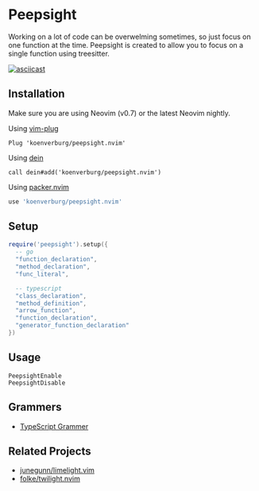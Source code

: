 # Peepsight

Working on a lot of code can be overwelming sometimes, so just focus on one function at the time.
Peepsight is created to allow you to focus on a single function using treesitter.

[![asciicast](https://asciinema.org/a/7w0JoI88ZAEIlbTvwCZKM1voN.svg)](https://asciinema.org/a/7w0JoI88ZAEIlbTvwCZKM1voN)

## Installation

Make sure you are using Neovim (v0.7) or the latest Neovim nightly.

Using [vim-plug](https://github.com/junegunn/vim-plug)

```viml
Plug 'koenverburg/peepsight.nvim'
```

Using [dein](https://github.com/Shougo/dein.vim)

```viml
call dein#add('koenverburg/peepsight.nvim')
```
Using [packer.nvim](https://github.com/wbthomason/packer.nvim)

```lua
use 'koenverburg/peepsight.nvim'
```
## Setup

```lua
require('peepsight').setup({
  -- go
  "function_declaration",
  "method_declaration",
  "func_literal",

  -- typescript
  "class_declaration",
  "method_definition",
  "arrow_function",
  "function_declaration",
  "generator_function_declaration"
})
```

## Usage

```
PeepsightEnable
PeepsightDisable
```

## Grammers

- [TypeScript Grammer](https://github.com/tree-sitter/tree-sitter-typescript/blob/master/common/define-grammar.js)


## Related Projects

- [junegunn/limelight.vim](https://github.com/junegunn/limelight.vim)
- [folke/twilight.nvim](https://github.com/folke/twilight.nvim)

